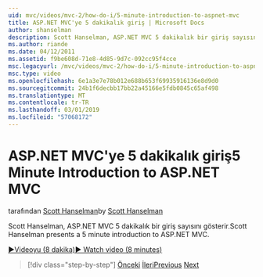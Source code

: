 ```yaml
---
uid: mvc/videos/mvc-2/how-do-i/5-minute-introduction-to-aspnet-mvc
title: ASP.NET MVC'ye 5 dakikalık giriş | Microsoft Docs
author: shanselman
description: Scott Hanselman, ASP.NET MVC 5 dakikalık bir giriş sayısını gösterir.
ms.author: riande
ms.date: 04/12/2011
ms.assetid: f9be608d-71e8-4d85-9d7c-092cc95f4cce
msc.legacyurl: /mvc/videos/mvc-2/how-do-i/5-minute-introduction-to-aspnet-mvc
msc.type: video
ms.openlocfilehash: 6e1a3e7e78b012e688b653f69935916136e8d9d0
ms.sourcegitcommit: 24b1f6decbb17bb22a45166e5fdb0845c65af498
ms.translationtype: MT
ms.contentlocale: tr-TR
ms.lasthandoff: 03/01/2019
ms.locfileid: "57068172"
---
```

<a name="5-minute-introduction-to-aspnet-mvc"></a><span data-ttu-id="e299d-103">ASP.NET MVC'ye 5 dakikalık giriş</span><span class="sxs-lookup"><span data-stu-id="e299d-103">5 Minute Introduction to ASP.NET MVC</span></span>
====================
<span data-ttu-id="e299d-104">tarafından [Scott Hanselman](https://github.com/shanselman)</span><span class="sxs-lookup"><span data-stu-id="e299d-104">by [Scott Hanselman](https://github.com/shanselman)</span></span>

<span data-ttu-id="e299d-105">Scott Hanselman, ASP.NET MVC 5 dakikalık bir giriş sayısını gösterir.</span><span class="sxs-lookup"><span data-stu-id="e299d-105">Scott Hanselman presents a 5 minute introduction to ASP.NET MVC.</span></span>

[<span data-ttu-id="e299d-106">&#9654;Videoyu (8 dakika)</span><span class="sxs-lookup"><span data-stu-id="e299d-106">&#9654; Watch video (8 minutes)</span></span>](https://channel9.msdn.com/Blogs/ASP-NET-Site-Videos/5-minute-introduction-to-aspnet-mvc)

> [!div class="step-by-step"]
> <span data-ttu-id="e299d-107">[Önceki](aspnet-mvc-2-render-action.md)
> [İleri](how-to-best-learn-asp-net-mvc.md)</span><span class="sxs-lookup"><span data-stu-id="e299d-107">[Previous](aspnet-mvc-2-render-action.md)
[Next](how-to-best-learn-asp-net-mvc.md)</span></span>
